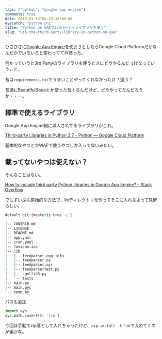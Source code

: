 ```yaml
---
tags: ["python", "google app engine"]
comments: true
date: 2015-01-12T00:19:33+09:00
eyecatch: "python.png"
title: "Python on GAEで3rdパーティライブラリを使う"
slug: "use-the-third-party-library-in-python-on-gae"
---
```


ひさびさに[Google App Engine](https://cloud.google.com/appengine/)を使おうとしたらGoogle Cloud Platformだかなんだかでいろいろと変わってて戸惑った。

何かっていうと3rd Partyのライブラリを使うときにどうやるんだっけなっていうこと。

昔は`requirements.txt`でうまいことやってくれなかったけ？違う？

普通にBeautifulSoupとか使った気するんだけど、どうやってたんだろうか・・・。

## 標準で使えるライブラリ

Google App Engine側に導入されてるライブラリがこれ。

[Third-party Libraries in Python 2.7 - Python — Google Cloud Platform](https://cloud.google.com/appengine/docs/python/tools/libraries27)

基本的なやつとかWAFで使うやつしか入ってないみたい。

## 載ってないやつは使えない？

そんなことはない。

[How to include third party Python libraries in Google App Engine? - Stack Overflow](http://stackoverflow.com/questions/14850853/how-to-include-third-party-python-libraries-in-google-app-engine)

でもずいぶん原始的な方法で、libディレクトリを作ってそこに入れなよって見解らしい。

``` sh
default git:(master)$ tree -L 2
.
|-- CONTRIB.md
|-- LICENSE
|-- README.md
|-- app.yaml
|-- cron.yaml
|-- favicon.ico
|-- lib
|   |-- feedparser.egg-info
|   |-- feedparser.py
|   |-- feedparser.pyc
|   |-- feedparsertest.py
|   |-- sgmllib3.py
|   `-- tests
|-- main.py
|-- main.pyc
`-- temp.py
```

パスも追加

``` python
import sys
sys.path.insert(0, 'lib')
```

今回は手動でzip落として入れちゃったけど、`pip install -t lib`で入れてくのが楽かな。

